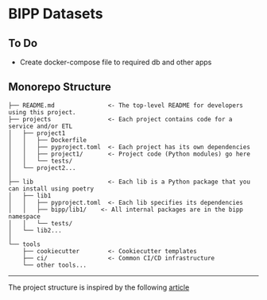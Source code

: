 # BIPP Datasets

## To Do

- Create docker-compose file to required db and other apps

Monorepo Structure
------------

    ├── README.md          		<- The top-level README for developers using this project.
    ├── projects    			<- Each project contains code for a service and/or ETL
    │   ├── project1
    │   │   ├── Dockerfile
    │   │   ├── pyproject.toml  <- Each project has its own dependencies
    │   │   ├── project1/       <- Project code (Python modules) go here
    │   │   └── tests/
    │   └── project2...
    │
    ├── lib 					<- Each lib is a Python package that you can install using poetry
    │   ├── lib1
    │   │   ├── pyproject.toml  <- Each lib specifies its dependencies
    │   │   ├── bipp/lib1/    <- All internal packages are in the bipp namespace
    │   │   └── tests/
    │   └── lib2...
    │
    └── tools
        ├── cookiecutter 		<- Cookiecutter templates
        ├── ci/ 				<- Common CI/CD infrastructure
        └── other tools...

------------
The project structure is inspired by the following [article](https://medium.com/opendoor-labs/our-python-monorepo-d34028f2b6fa)
